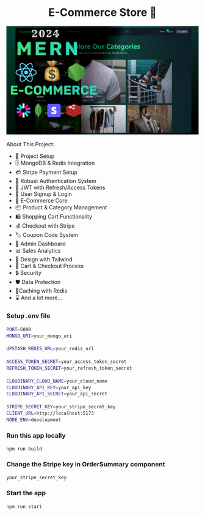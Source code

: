 <h1 align="center">E-Commerce Store 🛒</h1>

![Demo App](/frontend/public/screenshot-for-readme.png)

About This Project:

-   🚀 Project Setup
-   🗄️ MongoDB & Redis Integration
-   💳 Stripe Payment Setup
-   🔐 Robust Authentication System
-   🔑 JWT with Refresh/Access Tokens
-   📝 User Signup & Login
-   🛒 E-Commerce Core
-   📦 Product & Category Management
-   🛍️ Shopping Cart Functionality
-   💰 Checkout with Stripe
-   🏷️ Coupon Code System
-   👑 Admin Dashboard
-   📊 Sales Analytics
-   🎨 Design with Tailwind
-   🛒 Cart & Checkout Process
-   🔒 Security
-   🛡️ Data Protection
-   🚀Caching with Redis
-   ⌛ And a lot more...

### Setup .env file

```bash
PORT=5000
MONGO_URI=your_mongo_uri

UPSTASH_REDIS_URL=your_redis_url

ACCESS_TOKEN_SECRET=your_access_token_secret
REFRESH_TOKEN_SECRET=your_refresh_token_secret

CLOUDINARY_CLOUD_NAME=your_cloud_name
CLOUDINARY_API_KEY=your_api_key
CLOUDINARY_API_SECRET=your_api_secret

STRIPE_SECRET_KEY=your_stripe_secret_key
CLIENT_URL=http://localhost:5173
NODE_ENV=development
```

### Run this app locally

```shell
npm run build
```

### Change the Stripe key in OrderSummary component
```shell
your_stripe_secret_key
```

### Start the app

```shell
npm run start
```